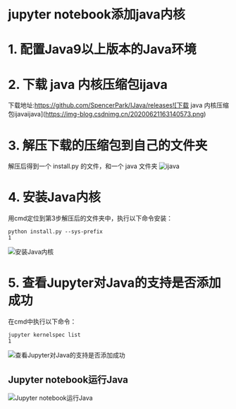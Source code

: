 # jupyter notebook添加java内核



# 1. 配置Java9以上版本的Java环境

# 2. 下载 java 内核压缩包ijava

下载地址:https://github.com/SpencerPark/IJava/releases![下载 java 内核压缩包ijavaijava](https://img-blog.csdnimg.cn/20200621163140573.png)

# 3. 解压下载的压缩包到自己的文件夹

解压后得到一个 install.py 的文件，和一个 java 文件夹
 ![ijava](https://img-blog.csdnimg.cn/20200622231815666.png)

# 4. 安装Java内核

用cmd定位到第3步解压后的文件夹中，执行以下命令安装：

```
python install.py --sys-prefix
1
```

![安装Java内核](https://img-blog.csdnimg.cn/20200622232127341.png)

# 5. 查看Jupyter对Java的支持是否添加成功

在cmd中执行以下命令：

```
jupyter kernelspec list
1
```

![查看Jupyter对Java的支持是否添加成功](https://img-blog.csdnimg.cn/20200621164054934.png)

## Jupyter notebook运行Java

![Jupyter notebook运行Java](https://img-blog.csdnimg.cn/20200621171209765.png)		